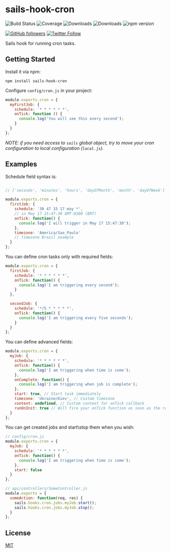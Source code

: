 # sails-hook-cron

![Build Status](https://img.shields.io/travis/ghaiklor/sails-hook-cron.svg)
![Coverage](https://img.shields.io/coveralls/ghaiklor/sails-hook-cron.svg)
![Downloads](https://img.shields.io/npm/dm/sails-hook-cron.svg)
![Downloads](https://img.shields.io/npm/dt/sails-hook-cron.svg)
![npm version](https://img.shields.io/npm/v/sails-hook-cron.svg)

[![GitHub followers](https://img.shields.io/github/followers/ghaiklor.svg?label=Follow&style=social)](https://github.com/ghaiklor)
[![Twitter Follow](https://img.shields.io/twitter/follow/ghaiklor.svg?label=Follow&style=social)](https://twitter.com/ghaiklor)

Sails hook for running cron tasks.

## Getting Started

Install it via npm:

```shell
npm install sails-hook-cron
```

Configure `config/cron.js` in your project:

```javascript
module.exports.cron = {
  myFirstJob: {
    schedule: '* * * * * *',
    onTick: function () {
      console.log('You will see this every second');
    }
  }
};
```

_NOTE: if you need access to `sails` global object, try to move your cron configuration to local configuration (`local.js`)._

## Examples

Schedule field syntax is:

```javascript

// ['seconds', 'minutes', 'hours', 'dayOfMonth', 'month', 'dayOfWeek']

module.exports.cron = {
  firstJob: {
    schedule: '30 47 15 17 may *',
    // in May 17 15:47:30 GMT-0300 (BRT)
    onTick: function() {
      console.log('I will trigger in May 17 15:47:30');
    },
    timezone: 'America/Sao_Paulo'
    // timezone Brazil example
  }
};
```

You can define cron tasks only with required fields:

```javascript
module.exports.cron = {
  firstJob: {
    schedule: '* * * * * *',
    onTick: function() {
      console.log('I am triggering every second');
    }
  },

  secondJob: {
    schedule: '*/5 * * * * *',
    onTick: function() {
      console.log('I am triggering every five seconds');
    }
  }
};
```

You can define advanced fields:

```javascript
module.exports.cron = {
  myJob: {
    schedule: '* * * * * *',
    onTick: function() {
      console.log('I am triggering when time is come');
    },
    onComplete: function() {
      console.log('I am triggering when job is complete');
    },
    start: true, // Start task immediately
    timezone: 'Ukraine/Kiev', // Custom timezone
    context: undefined, // Custom context for onTick callback
    runOnInit: true // Will fire your onTick function as soon as the request initialization has happened.
  }
};
```

You can get created jobs and start\stop them when you wish:

```javascript
// config/cron.js
module.exports.cron = {
  myJob: {
    schedule: '* * * * * *',
    onTick: function() {
      console.log('I am triggering when time is come');
    },
    start: false
  }
};

// api/controllers/SomeController.js
module.exports = {
  someAction: function(req, res) {
    sails.hooks.cron.jobs.myJob.start();
    sails.hooks.cron.jobs.myJob.stop();
  }
};
```

## License

[MIT](./LICENSE)
